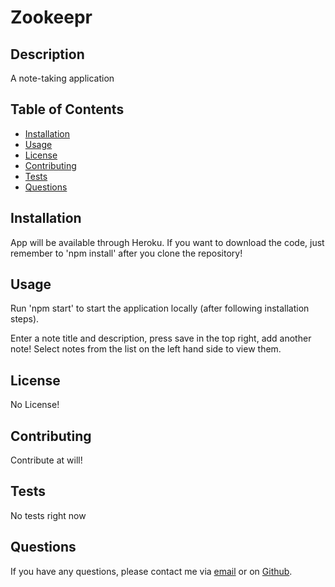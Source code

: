 # Zookeepr   

## Description

A note-taking application

## Table of Contents

* [Installation](#installation)
* [Usage](#usage)
* [License](#license)
* [Contributing](#contributing)
* [Tests](#tests)
* [Questions](#questions)

## Installation

App will be available through Heroku. If you want to download the code, just remember to 'npm install' after you clone the repository!

## Usage
Run 'npm start' to start the application locally (after following installation steps).

Enter a note title and description, press save in the top right, add another note! Select notes from the list on the left hand side to view them.

## License

No License!

## Contributing

Contribute at will!

## Tests

No tests right now

## Questions

If you have any questions, please contact me via [email](vinnycar0923@gmail.com) or on [Github](http://github.com/vcaruso0923).
